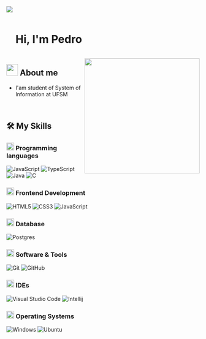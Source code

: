   <!--horizontal divider(gradiant)-->
<img src="https://user-images.githubusercontent.com/73097560/115834477-dbab4500-a447-11eb-908a-139a6edaec5c.gif">
<!--h1 without bottom border-->
<div id="user-content-toc">
  <ul align="left">
    <summary><h1 style="display: inline-block">Hi, I'm Pedro</h1></summary>
    <p><picture> <img align="right" src="https://media3.giphy.com/media/v1.Y2lkPTc5MGI3NjExZ3Z4NzRxMmwwdWo4djZ4ZHR0eXBjbzRycXliZjdrbmhzbTg5NXRybSZlcD12MV9pbnRlcm5hbF9naWZfYnlfaWQmY3Q9Zw/11KzOet1ElBDz2/giphy.gif" width="300px"></picture></p>
  </ul>
</div>
<!--About Me-->
<h2 id="-about-me"><picture><img src="https://github.com/7oSkaaa/7oSkaaa/blob/main/Images/about_me.gif?raw=true" width="30px"></picture> About me</h2>
<ul>
<li>I'am student of System of Information at UFSM</li>
</ul>
<br>
<h2 id="️-my-skills">🛠️ My Skills</h2>
<h3 id="----programming-languages"><picture> <img src="https://github.com/7oSkaaa/7oSkaaa/blob/main/Images/Programming_Languages.gif?raw=true" width="20px">  </picture> Programming languages</h3>
<p><img src="https://img.shields.io/badge/JavaScript-F7DF1E?style=flat-square&amp;logo=JavaScript&amp;logoColor=white" alt="JavaScript">
<img src="https://img.shields.io/badge/TypeScript-3178C6?logo=typescript&logoColor=fff" alt="TypeScript">
<img src="https://img.shields.io/badge/Java-%23ED8B00.svg?logo=openjdk&logoColor=white" alt="Java">
<img src="https://img.shields.io/badge/C-A8B9CC?style=flat-square&amp;logo=C&amp;logoColor=white" alt="C"></p>
<h3 id="----frontend-development"><picture> <img src="https://github.com/7oSkaaa/7oSkaaa/blob/main/Images/Front_End.gif?raw=true" width="20px">  </picture> Frontend Development</h3>
<p><img src="https://img.shields.io/badge/HTML-E34F26?style=flat-square&amp;logo=HTML5&amp;logoColor=white" alt="HTML5">
<img src="https://img.shields.io/badge/CSS-1572B6?style=flat-square&amp;logo=CSS3&amp;logoColor=white" alt="CSS3">
<img src="https://img.shields.io/badge/JavaScript-F7DF1E?style=flat-square&amp;logo=JavaScript&amp;logoColor=white" alt="JavaScript"></p>
<h3 id="----data-analysis"><picture> <img src="https://github.com/7oSkaaa/7oSkaaa/blob/main/Images/CP_PS.gif?raw=true" width="20px">  </picture> Database</h3>
<p><img src="https://img.shields.io/badge/Postgres-%23316192.svg?logo=postgresql&logoColor=white" alt="Postgres"></p>
<h3 id="----software--tools"><picture> <img src="https://github.com/7oSkaaa/7oSkaaa/blob/main/Images/Software_Tools.gif?raw=true" width="20px">  </picture> Software &amp; Tools</h3>
<p><img src="https://img.shields.io/badge/Git-F05032?style=flat-square&amp;logo=Git&amp;logoColor=white" alt="Git">
<img src="https://img.shields.io/badge/GitHub-181717?style=flat-square&amp;logo=GitHub&amp;logoColor=white" alt="GitHub"></p>
<h3 id="----ides"><picture> <img src="https://github.com/7oSkaaa/7oSkaaa/blob/main/Images/IDEs.gif?raw=true" width="20px">  </picture> IDEs</h3>
<p><img src="https://img.shields.io/badge/Visual_Studio_Code-007ACC?style=flat-square&amp;logo=Visual-Studio-Code&amp;logoColor=white" alt="Visual Studio Code">
<img src="https://img.shields.io/badge/IntelliJIDEA-000000.svg?logo=intellij-idea&logoColor=white" alt="Intellij"></p>
<h3 id="----operating-systems"><picture> <img src="https://github.com/7oSkaaa/7oSkaaa/blob/main/Images/OS.gif?raw=true" width="20px">  </picture> Operating Systems</h3>
<p><img src="https://img.shields.io/badge/Windows-0078D6?style=flat-square&amp;logo=Windows&amp;logoColor=white" alt="Windows">
<img src="https://img.shields.io/badge/Ubuntu-E95420?style=flat-square&amp;logo=Ubuntu&amp;logoColor=white" alt="Ubuntu"></p>
<br>
